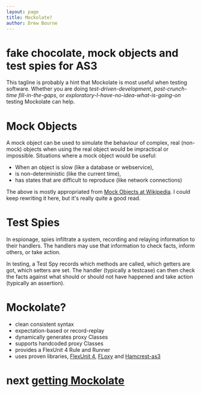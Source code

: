 ```yaml
---
layout: page
title: Mockolate?
author: Drew Bourne
---
```


# fake chocolate, mock objects and test spies for AS3

This tagline is probably a hint that Mockolate is most useful when testing software. Whether you are doing _test-driven-development_, _post-crunch-time fill-in-the-gaps_, or _exploratory-I-have-no-idea-what-is-going-on_ testing Mockolate can help.

# Mock Objects

A mock object can be used to simulate the behaviour of complex, real (non-mock) objects when using the real object would be impractical or impossible. Situations where a mock object would be useful: 

- When an object is slow (like a database or webservice),
- is non-deterministic (like the current time), 
- has states that are difficult to reproduce (like network connections)

The above is mostly appropriated from [Mock Objects at Wikipedia](http://en.wikipedia.org/wiki/Mock_object). I could keep rewriting it here, but it's really quite a good read. 

# Test Spies

In espionage, spies infiltrate a system, recording and relaying information to their handlers. The handlers may use that information to check facts, inform others, or take action. 

In testing, a Test Spy records which methods are called, which getters are got, which setters are set. The handler (typically a testcase) can then check the facts against what should or should not have happened and take action (typically an assertion). 

# Mockolate?

- clean consistent syntax
- expectation-based or record-replay
- dynamically generates proxy Classes
- supports handcoded proxy Classes
- provides a FlexUnit 4 Rule and Runner
- uses proven libraries, [FlexUnit 4](http://flexunit.org/), [FLoxy](http://code.google.com/p/floxy) and [Hamcrest-as3](http://github.com/drewbourne/hamcrest-as3)

<!--
FIXME more explanation here thanks!
-->

# next [getting Mockolate](getting_mockolate.html)

